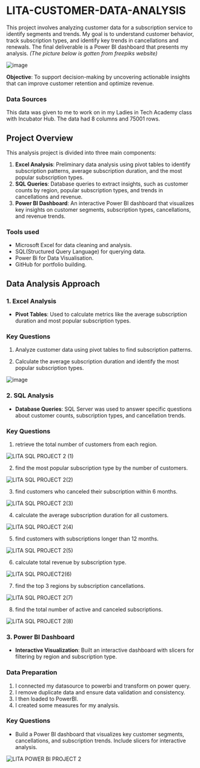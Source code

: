# LITA-CUSTOMER-DATA-ANALYSIS
This project involves analyzing customer data for a subscription service to identify segments and trends. My goal is to understand customer behavior, track subscription types, and identify key trends in cancellations and renewals. The final deliverable is a Power BI dashboard that presents my analysis. *(The picture below is gotten from freepiks website)*

![image](https://github.com/user-attachments/assets/a87008d5-ae78-4a26-9eb9-7d1403ef7c2d)

**Objective**: To support decision-making by uncovering actionable insights that can improve customer retention and optimize revenue.

### Data Sources

This data was given to me to work on in my Ladies in Tech Academy class with Incubator Hub. The data had 8 columns and 75001 rows. 


## Project Overview

This analysis project is divided into three main components:

1. **Excel Analysis**: Preliminary data analysis using pivot tables to identify subscription patterns, average subscription duration, and the most popular subscription types.
2. **SQL Queries**: Database queries to extract insights, such as customer counts by region, popular subscription types, and trends in cancellations and revenue.
3. **Power BI Dashboard**: An interactive Power BI dashboard that visualizes key insights on customer segments, subscription types, cancellations, and revenue trends.

### Tools used
- Microsoft Excel for data cleaning and analysis.
- SQL(Structured Query Language) for querying data.
- Power Bi for Data Visualisation.
- GitHub for portfolio building.

## Data Analysis Approach

### 1. Excel Analysis

- **Pivot Tables**: Used to calculate metrics like the average subscription duration and most popular subscription types.
  
### Key Questions 

1. Analyze customer data using pivot tables to find subscription patterns.

2. Calculate the average subscription duration and identify the most popular
subscription types.

![image](https://github.com/user-attachments/assets/0242fb63-82a1-43a7-98e3-18349c665235)

### 2. SQL Analysis
- **Database Queries**: SQL Server was used to answer specific questions about customer counts, subscription types, and cancellation trends.

### Key Questions 

1. retrieve the total number of customers from each region.

![LITA SQL PROJECT 2 (1)](https://github.com/user-attachments/assets/36f47ff0-9a22-47bb-923c-c295dd920101)

2. find the most popular subscription type by the number of customers.

![LITA SQL PROJECT 2(2)](https://github.com/user-attachments/assets/eddfe9ab-67fc-4067-81de-bb7bb7f5671b)

3. find customers who canceled their subscription within 6 months.

![LITA SQL PROJECT 2(3)](https://github.com/user-attachments/assets/a92b564f-30c5-49c5-9e2b-29b9b20c7389)

4. calculate the average subscription duration for all customers.

![LITA SQL PROJECT 2(4)](https://github.com/user-attachments/assets/9bd0af45-07e5-486f-a098-ded2f96e5f54)

5. find customers with subscriptions longer than 12 months.

![LITA SQL PROJECT 2(5)](https://github.com/user-attachments/assets/7904274c-a049-44d9-89f8-036600b492c9)

6. calculate total revenue by subscription type.

![LITA SQL PROJECT2(6)](https://github.com/user-attachments/assets/7bb1e975-229c-46f4-bfe7-c5a60e4c0a6c)

7. find the top 3 regions by subscription cancellations.

![LITA SQL PROJECT 2(7)](https://github.com/user-attachments/assets/0a8f6972-a862-4b0c-bd7f-1872e3733150)

8. find the total number of active and canceled subscriptions.

![LITA SQL PROJECT 2(8)](https://github.com/user-attachments/assets/6de2755f-b758-4dd5-926e-38f671fae7dc)

### 3. Power BI Dashboard
- **Interactive Visualization**: Built an interactive dashboard with slicers for filtering by region and subscription type.

 ### Data Preparation

 1. I connected my datasource to powerbi and transform on power query.
 2. I remove duplicate data and ensure data validation and consistency.
 3. I then loaded to PowerBI.
 4. I created some measures for my analysis.

### Key Questions 

- Build a Power BI dashboard that visualizes key customer segments, cancellations, and subscription trends. Include slicers for interactive analysis.

![LITA POWER BI PROJECT 2](https://github.com/user-attachments/assets/40ac284e-27e7-4e81-8ebf-47d6d6b20afb)









